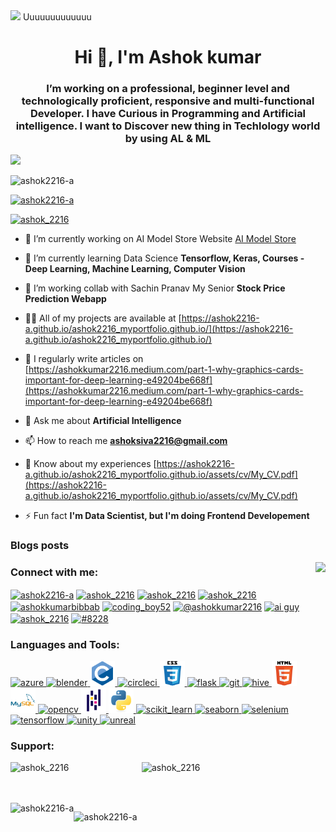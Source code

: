 <img src="https://user-images.githubusercontent.com/74713336/171007028-54418905-69d6-4ba8-a528-a732ca91b203.png">
Uuuuuuuuuuuuu

<h1 align="center">Hi 👋, I'm Ashok kumar</h1>
<h3 align="center">I’m working on a professional, beginner level and technologically proficient, responsive and multi-functional Developer. I have Curious in Programming and Artificial intelligence. I want to Discover new thing in Techlology world by using AL & ML</h3>

<img src="https://user-images.githubusercontent.com/3369400/133268513-5bfe2f93-4402-42c9-a403-81c9e86934b6.jpeg" >
<p align="left"> <img src="https://komarev.com/ghpvc/?username=ashok2216-a&label=Profile%20views&color=00fbff&style=plastic" alt="ashok2216-a" /> </p>

<p align="left"> <a href="https://github.com/ryo-ma/github-profile-trophy"><img src="https://github-profile-trophy.vercel.app/?username=ashok2216-a&theme=darkhub" alt="ashok2216-a" /></a> </p>

<p align="left"> <a href="https://twitter.com/ashok_2216" target="blank"><img src="https://img.shields.io/twitter/follow/ashok_2216?logo=twitter&style=for-the-badge" alt="ashok_2216" /></a> </p>

- 🔭 I’m currently working on AI Model Store Website [AI Model Store](https://ashok2216-a.github.io/ashok2216_aimodelstore.github.io/)

- 🌱 I’m currently learning Data Science **Tensorflow, Keras, Courses - Deep Learning, Machine Learning, Computer Vision**

- 👯 I’m working collab with Sachin Pranav My Senior **Stock Price Prediction Webapp**

- 👨‍💻 All of my projects are available at [https://ashok2216-a.github.io/ashok2216_myportfolio.github.io/](https://ashok2216-a.github.io/ashok2216_myportfolio.github.io/)

- 📝 I regularly write articles on [https://ashokkumar2216.medium.com/part-1-why-graphics-cards-important-for-deep-learning-e49204be668f](https://ashokkumar2216.medium.com/part-1-why-graphics-cards-important-for-deep-learning-e49204be668f)

- 💬 Ask me about **Artificial Intelligence**

- 📫 How to reach me **ashoksiva2216@gmail.com**

- 📄 Know about my experiences [https://ashok2216-a.github.io/ashok2216_myportfolio.github.io/assets/cv/My_CV.pdf](https://ashok2216-a.github.io/ashok2216_myportfolio.github.io/assets/cv/My_CV.pdf)

- ⚡ Fun fact **I'm Data Scientist, but I'm doing Frontend Developement**

### Blogs posts
<!-- BLOG-POST-LIST:START -->
<!-- BLOG-POST-LIST:END -->
<img src="https://octodex.github.com/images/Fintechtocat.png" align="right" height=400px >

<h3 align="left">Connect with me:</h3>
<p align="left">
<a href="https://codepen.io/ashok2216-a" target="blank"><img align="center" src="https://raw.githubusercontent.com/rahuldkjain/github-profile-readme-generator/master/src/images/icons/Social/codepen.svg" alt="ashok2216-a" height="30" width="40" /></a>
<a href="https://twitter.com/ashok_2216" target="blank"><img align="center" src="https://raw.githubusercontent.com/rahuldkjain/github-profile-readme-generator/master/src/images/icons/Social/twitter.svg" alt="ashok_2216" height="30" width="40" /></a>
<a href="https://linkedin.com/in/ashok_2216" target="blank"><img align="center" src="https://raw.githubusercontent.com/rahuldkjain/github-profile-readme-generator/master/src/images/icons/Social/linked-in-alt.svg" alt="ashok_2216" height="30" width="40" /></a>
<a href="https://stackoverflow.com/users/16432584/ashok-kumar-b" target="blank"><img align="center" src="https://raw.githubusercontent.com/rahuldkjain/github-profile-readme-generator/master/src/images/icons/Social/stack-overflow.svg" alt="ashok_2216" height="30" width="40" /></a>
<a href="https://kaggle.com/ashokkumarbibbab" target="blank"><img align="center" src="https://raw.githubusercontent.com/rahuldkjain/github-profile-readme-generator/master/src/images/icons/Social/kaggle.svg" alt="ashokkumarbibbab" height="30" width="40" /></a>
<a href="https://instagram.com/coding_boy52" target="blank"><img align="center" src="https://raw.githubusercontent.com/rahuldkjain/github-profile-readme-generator/master/src/images/icons/Social/instagram.svg" alt="coding_boy52" height="30" width="40" /></a>
<a href="https://medium.com/@ashokkumar2216" target="blank"><img align="center" src="https://raw.githubusercontent.com/rahuldkjain/github-profile-readme-generator/master/src/images/icons/Social/medium.svg" alt="@ashokkumar2216" height="30" width="40" /></a>
<a href="https://www.youtube.com/channel/UCKuI2waSflP84s-scTpXzxw" target="blank"><img align="center" src="https://raw.githubusercontent.com/rahuldkjain/github-profile-readme-generator/master/src/images/icons/Social/youtube.svg" alt="ai guy" height="30" width="40" /></a>
<a href="https://www.topcoder.com/members/ashok_2216" target="blank"><img align="center" src="https://raw.githubusercontent.com/rahuldkjain/github-profile-readme-generator/master/src/images/icons/Social/topcoder.svg" alt="ashok_2216" height="30" width="40" /></a>
<a href="https://discord.gg/#8228" target="blank"><img align="center" src="https://raw.githubusercontent.com/rahuldkjain/github-profile-readme-generator/master/src/images/icons/Social/discord.svg" alt="#8228" height="30" width="40" /></a>
</p>

<h3 align="left">Languages and Tools:</h3>
<p align="left"> <a href="https://azure.microsoft.com/en-in/" target="_blank" rel="noreferrer"> <img src="https://www.vectorlogo.zone/logos/microsoft_azure/microsoft_azure-icon.svg" alt="azure" width="40" height="40"/> </a> <a href="https://www.blender.org/" target="_blank" rel="noreferrer"> <img src="https://download.blender.org/branding/community/blender_community_badge_white.svg" alt="blender" width="40" height="40"/> </a> <a href="https://www.cprogramming.com/" target="_blank" rel="noreferrer"> <img src="https://raw.githubusercontent.com/devicons/devicon/master/icons/c/c-original.svg" alt="c" width="40" height="40"/> </a> <a href="https://circleci.com" target="_blank" rel="noreferrer"> <img src="https://www.vectorlogo.zone/logos/circleci/circleci-icon.svg" alt="circleci" width="40" height="40"/> </a> <a href="https://www.w3schools.com/css/" target="_blank" rel="noreferrer"> <img src="https://raw.githubusercontent.com/devicons/devicon/master/icons/css3/css3-original-wordmark.svg" alt="css3" width="40" height="40"/> </a> <a href="https://flask.palletsprojects.com/" target="_blank" rel="noreferrer"> <img src="https://www.vectorlogo.zone/logos/pocoo_flask/pocoo_flask-icon.svg" alt="flask" width="40" height="40"/> </a> <a href="https://git-scm.com/" target="_blank" rel="noreferrer"> <img src="https://www.vectorlogo.zone/logos/git-scm/git-scm-icon.svg" alt="git" width="40" height="40"/> </a> <a href="https://hive.apache.org/" target="_blank" rel="noreferrer"> <img src="https://www.vectorlogo.zone/logos/apache_hive/apache_hive-icon.svg" alt="hive" width="40" height="40"/> </a> <a href="https://www.w3.org/html/" target="_blank" rel="noreferrer"> <img src="https://raw.githubusercontent.com/devicons/devicon/master/icons/html5/html5-original-wordmark.svg" alt="html5" width="40" height="40"/> </a> <a href="https://www.mysql.com/" target="_blank" rel="noreferrer"> <img src="https://raw.githubusercontent.com/devicons/devicon/master/icons/mysql/mysql-original-wordmark.svg" alt="mysql" width="40" height="40"/> </a> <a href="https://opencv.org/" target="_blank" rel="noreferrer"> <img src="https://www.vectorlogo.zone/logos/opencv/opencv-icon.svg" alt="opencv" width="40" height="40"/> </a> <a href="https://pandas.pydata.org/" target="_blank" rel="noreferrer"> <img src="https://raw.githubusercontent.com/devicons/devicon/2ae2a900d2f041da66e950e4d48052658d850630/icons/pandas/pandas-original.svg" alt="pandas" width="40" height="40"/> </a> <a href="https://www.python.org" target="_blank" rel="noreferrer"> <img src="https://raw.githubusercontent.com/devicons/devicon/master/icons/python/python-original.svg" alt="python" width="40" height="40"/> </a> <a href="https://scikit-learn.org/" target="_blank" rel="noreferrer"> <img src="https://upload.wikimedia.org/wikipedia/commons/0/05/Scikit_learn_logo_small.svg" alt="scikit_learn" width="40" height="40"/> </a> <a href="https://seaborn.pydata.org/" target="_blank" rel="noreferrer"> <img src="https://seaborn.pydata.org/_images/logo-mark-lightbg.svg" alt="seaborn" width="40" height="40"/> </a> <a href="https://www.selenium.dev" target="_blank" rel="noreferrer"> <img src="https://raw.githubusercontent.com/detain/svg-logos/780f25886640cef088af994181646db2f6b1a3f8/svg/selenium-logo.svg" alt="selenium" width="40" height="40"/> </a> <a href="https://www.tensorflow.org" target="_blank" rel="noreferrer"> <img src="https://www.vectorlogo.zone/logos/tensorflow/tensorflow-icon.svg" alt="tensorflow" width="40" height="40"/> </a> <a href="https://unity.com/" target="_blank" rel="noreferrer"> <img src="https://www.vectorlogo.zone/logos/unity3d/unity3d-icon.svg" alt="unity" width="40" height="40"/> </a> <a href="https://unrealengine.com/" target="_blank" rel="noreferrer"> <img src="https://raw.githubusercontent.com/kenangundogan/fontisto/036b7eca71aab1bef8e6a0518f7329f13ed62f6b/icons/svg/brand/unreal-engine.svg" alt="unreal" width="40" height="40"/> </a> </p>
<h3 align="left">Support:</h3>
<p><a href="https://www.buymeacoffee.com/ashoksiva23"> <img align="left" src="https://cdn.buymeacoffee.com/buttons/v2/default-yellow.png" height="50" width="210" alt="ashok_2216" /></a><a href="https://ko-fi.com/ashok_2216"> <img align="left" src="https://cdn.ko-fi.com/cdn/kofi3.png?v=3" height="50" width="210" alt="ashok_2216" /></a></p><br><br>

<p>&nbsp;<img align="left" src="https://github-readme-stats.vercel.app/api?username=ashok2216-a&show_icons=true&theme=highcontrast&title_color=e6e6e6&text_color=e6e6e6&hide_border=true&locale=en" alt="ashok2216-a" /></p>

<p><img align="left" src="https://github-readme-streak-stats.herokuapp.com/?user=ashok2216-a&theme=highcontrast" alt="ashok2216-a" /></p>

